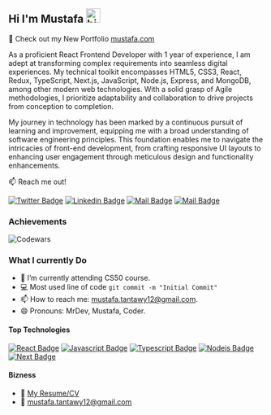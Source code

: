 ## Hi I'm Mustafa <img src="https://user-images.githubusercontent.com/1303154/88677602-1635ba80-d120-11ea-84d8-d263ba5fc3c0.gif" width="28px" height="28px" alt="hi">

🚀 Check out my New Portfolio [mustafa.com](https://mustafa1.vercel.app) 

As a proficient React Frontend Developer with 1 year of experience, I am adept at transforming complex requirements into seamless digital experiences. My technical toolkit encompasses HTML5, CSS3, React, Redux, TypeScript, Next.js, JavaScript, Node.js, Express, and MongoDB, among other modern web technologies. With a solid grasp of Agile methodologies, I prioritize adaptability and collaboration to drive projects from conception to completion.

My journey in technology has been marked by a continuous pursuit of learning and improvement, equipping me with a broad understanding of software engineering principles. This foundation enables me to navigate the intricacies of front-end development, from crafting responsive UI layouts to enhancing user engagement through meticulous design and functionality enhancements.

:mailbox: Reach me out!

[![Twitter Badge](https://img.shields.io/badge/-@DevMustafa-1ca0f1?style=flat&labelColor=1ca0f1&logo=twitter&logoColor=white&link=https://twitter.com/Dev_Mustafa1)](https://twitter.com/Dev_Mustafa1) [![Linkedin Badge](https://img.shields.io/badge/-Mustafa-0e76a8?style=flat&labelColor=0e76a8&logo=linkedin&logoColor=white)](https://www.linkedin.com/in/mustafa-tantawy/) [![Mail Badge](https://img.shields.io/badge/-@eng_mustafa111-e84393?style=flat&labelColor=e84393&logo=instagram&logoColor=white)](https://www.instagram.com/eng_mustafa111) [![Mail Badge](https://img.shields.io/badge/-mustafa.tantawy12-c0392b?style=flat&labelColor=c0392b&logo=gmail&logoColor=white)](mailto:mustafa.tantawy12@gmail.com)

### Achievements  

![Codewars](https://www.codewars.com/users/motantawi/badges/large)


### What I currently Do

- 🔭 I’m currently attending CS50 course.
- :computer: Most used line of code `git commit -m "Initial Commit"`
- 📫 How to reach me: mustafa.tantawy12@gmail.com.
- 😄 Pronouns: MrDev, Mustafa, Coder.

#### Top Technologies

<!-- TODO: Make technologies links take you to repositories -->

[![React Badge](https://img.shields.io/badge/-React-61DBFB?style=for-the-badge&labelColor=black&logo=react&logoColor=61DBFB)](#) [![Javascript Badge](https://img.shields.io/badge/-Javascript-F0DB4F?style=for-the-badge&labelColor=black&logo=javascript&logoColor=F0DB4F)](#) [![Typescript Badge](https://img.shields.io/badge/-Typescript-007acc?style=for-the-badge&labelColor=black&logo=typescript&logoColor=007acc)](#) [![Nodejs Badge](https://img.shields.io/badge/-Nodejs-3C873A?style=for-the-badge&labelColor=black&logo=node.js&logoColor=3C873A)](#) [![Next Badge](https://img.shields.io/badge/-next-000?style=for-the-badge&labelColor=fff&logo=next.js&logoColor=000)](#)


#### Bizness
- :paperclip: [My Resume/CV](https://drive.google.com/file/d/1m8t1YboAQOJnzHBabtmjr_gSizvn7C5S/view)
- :email: mustafa.tantawy12@gmail.com
